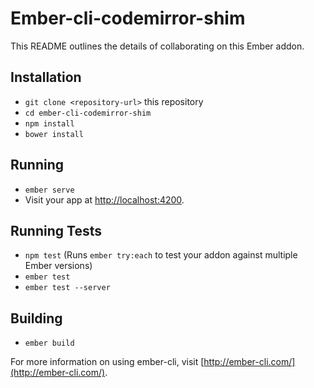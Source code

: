 # Ember-cli-codemirror-shim

This README outlines the details of collaborating on this Ember addon.

## Installation

* `git clone <repository-url>` this repository
* `cd ember-cli-codemirror-shim`
* `npm install`
* `bower install`

## Running

* `ember serve`
* Visit your app at [http://localhost:4200](http://localhost:4200).

## Running Tests

* `npm test` (Runs `ember try:each` to test your addon against multiple Ember versions)
* `ember test`
* `ember test --server`

## Building

* `ember build`

For more information on using ember-cli, visit [http://ember-cli.com/](http://ember-cli.com/).
